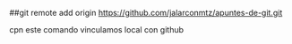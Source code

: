 ##git remote add origin https://github.com/jalarconmtz/apuntes-de-git.git

cpn este comando vinculamos local con github